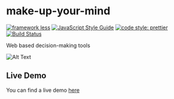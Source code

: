 # make-up-your-mind

[![framework less](https://img.shields.io/badge/framework-less-blue.svg)](https://github.com/frameworkless-movement/manifesto)
[![JavaScript Style Guide](https://img.shields.io/badge/code_style-standard-brightgreen.svg)](https://standardjs.com)
[![code style: prettier](https://img.shields.io/badge/code_style-prettier-ff69b4.svg?style=flat-square)](https://github.com/prettier/prettier)
[![Build Status](https://travis-ci.org/e-xtrategy/framework-compass-chart-editor.svg?branch=master)](https://travis-ci.org/e-xtrategy/framework-compass-chart-editor)

Web based decision-making tools

![Alt Text](http://media.riffsy.com/images/3ca3e3df4aef0f07989588f16e326cb5/tenor.gif)

## Live Demo
You can find a live demo [here](https://radar.extrategy.net/)
